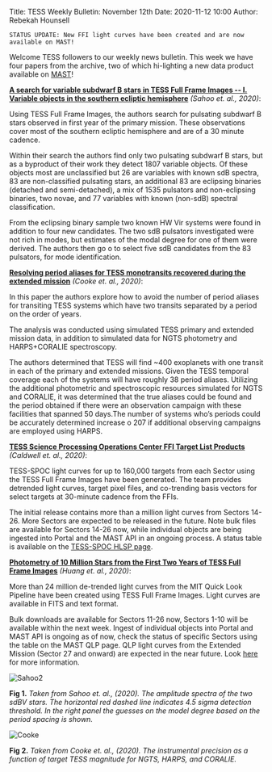 Title: TESS Weekly Bulletin: November 12th
Date: 2020-11-12 10:00
Author: Rebekah Hounsell

`STATUS UPDATE: New FFI light curves have been created and are now available on MAST!`

Welcome TESS followers to our weekly news bulletin. This week we have four papers from the archive, two of which hi-lighting a new data product available on [MAST](https://mast.stsci.edu/portal/Mashup/Clients/Mast/Portal.html)! 

**[A search for variable subdwarf B stars in TESS Full Frame Images -- I. Variable objects in the southern ecliptic hemisphere](https://arxiv.org/abs/2011.03465)** *(Sahoo et. al., 2020)*:

Using TESS Full Frame Images, the authors search for pulsating subdwarf B stars observed in first year of the primary mission. These observations cover most of the southern ecliptic hemisphere and are of a 30 minute cadence.

Within their search the authors find only two pulsating subdwarf B stars, but as a byproduct of their work they detect 1807 variable objects. Of these objects most are unclassified but 26 are variables with known sdB spectra, 83 are non-classified pulsating stars, an additional 83 are eclipsing binaries (detached and semi-detached), a mix of 1535 pulsators and non-eclipsing binaries, two novae, and 77 variables with known (non-sdB) spectral classification.

From the eclipsing binary sample two known HW Vir systems were found in addition to four new candidates. The two sdB pulsators investigated were not rich in modes, but estimates of the modal degree for one of them were derived. The authors then go o to select five sdB candidates from the 83 pulsators, for mode identification. 

**[Resolving period aliases for TESS monotransits recovered during the extended mission](https://arxiv.org/abs/2011.05832)** *(Cooke et. al., 2020)*:

In this paper the authors explore how to avoid the number of period aliases for transiting TESS systems which have two transits separated by a period on the order of years.

The analysis was conducted using simulated TESS primary and extended mission data, in addition to simulated data for NGTS photometry and HARPS+CORALIE spectroscopy.

The authors determined that TESS will find ~400 exoplanets with one transit in each of the primary and extended missions. Given the TESS temporal coverage each of the systems will have roughly 38 period aliases. Utilizing the additional photometric and spectroscopic resources simulated for NGTS and CORALIE, it was determined that the true aliases could be found and the period obtained if there were an observation campaign with these facilities that spanned 50 days.The number of systems who’s periods could be accurately determined increase o 207 if additional observing campaigns are employed using HARPS.


**[TESS Science Processing Operations Center FFI Target List Products](https://arxiv.org/abs/2011.05495)** *(Caldwell et. al., 2020)*:

TESS-SPOC light curves for up to 160,000 targets from each Sector using the TESS Full Frame Images have been generated. The team provides detrended light curves, target pixel files, and co-trending basis vectors for select targets at 30-minute cadence from the FFIs.

The initial release contains more than a million light curves from Sectors 14-26. More Sectors are expected to be released in the future. Note bulk files are available for Sectors 14-26 now, while individual objects are being ingested into Portal and the MAST API in an ongoing process. A status table is available on the [TESS-SPOC HLSP page](https://archive.stsci.edu/hlsp/tess-spoc).


**[Photometry of 10 Million Stars from the First Two Years of TESS Full Frame Images](https://arxiv.org/abs/2011.06459)** *(Huang et. al., 2020)*: 

More than 24 million de-trended light curves from the MIT Quick Look Pipeline have been created using TESS Full Frame Images. Light curves are available in FITS and text format.

Bulk downloads are available for Sectors 11-26 now, Sectors 1-10 will be available within the next week. Ingest of individual objects into Portal and MAST API is ongoing as of now, check the status of specific Sectors using the table on the MAST QLP page. QLP light curves from the Extended Mission (Sector 27 and onward) are expected in the near future. Look [here](http://archive.stsci.edu/hlsp/qlp) for more information. 


![Sahoo2](images/Sahoo2.png)

**Fig 1.** *Taken from Sahoo et. al., (2020). The amplitude spectra of the two sdBV stars. The horizontal red dashed line indicates 4.5 sigma detection threshold. In the right panel the guesses on the model degree based on the period spacing is shown.*

![Cooke](images/Cooke.png)

**Fig 2.** *Taken from Cooke et. al., (2020). The instrumental precision as a function of target TESS magnitude for NGTS, HARPS, and CORALIE.*